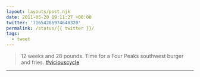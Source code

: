 ```yaml
---
layout: layouts/post.njk
date: 2011-05-20 19:11:27 +00:00
twitter: '71654286974648320'
permalink: /status/{{ twitter }}/
tags: 
  - tweet
---
```


> 12 weeks and 28 pounds. Time for a Four Peaks southwest burger and fries. [#viciouscycle](https://twitter.com/hashtag/viciouscycle)

---

